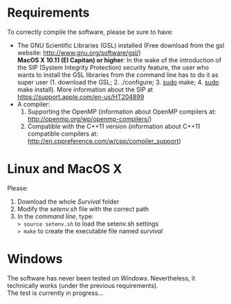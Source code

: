 Requirements
=================

To correctly compile the software, please be sure to have:
 - The GNU Scientific Libraries (GSL) installed (Free download from the gsl website: http://www.gnu.org/software/gsl/)  
     **MacOS X 10.11 (El Capitan) or higher**: In the wake of the introduction of the SIP (System Integrity Protection) security feature, the user who wants to install the GSL libraries from the command line has to do it as super user (1. download the GSL; 2. ./configure; 3. <u>sudo</u> make; 4. <u>sudo</u> make install). More information about the SIP at https://support.apple.com/en-us/HT204899
 - A compiler:
    1. Supporting the OpenMP (information about OpenMP compilers at: http://openmp.org/wp/openmp-compilers/)
    2. Compatible with the C++11 version (information about C++11 compatible compilers at: http://en.cppreference.com/w/cpp/compiler_support)

Linux and MacOS X
=================

Please:
 1. Download the whole *Survival* folder
 2. Modify the *setenv.sh* file with the correct path
 3. In the *command line*, type:  
 `> source setenv.sh` to load the setenv.sh settings  
 `> make` to create the executable file named *survival*

Windows
=================

The software has never been tested on *Windows*. Nevertheless, it technically works (under the previous requirements).  
The test is currently in progress...
